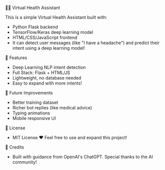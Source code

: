👨‍💻 Virtual Health Assistant

This is a simple Virtual Health Assistant built with:
- Python Flask backend
- TensorFlow/Keras deep learning model
- HTML/CSS/JavaScript frontend
- It can detect user messages (like "I have a headache") and predict their intent using a deep learning model!

💪 Features
- Deep Learning NLP intent detection
- Full Stack: Flask + HTML/JS
- Lightweight, no database needed
- Easy to expand with more intents!

🌈 Future Improvements
- Better training dataset
- Richer bot replies (like medical advice)
- Typing animations
- Mobile responsive UI

📘 License
- MIT License ❤️ Feel free to use and expand this project!

🎉 Credits
- Built with guidance from OpenAI's ChatGPT. Special thanks to the AI community!
